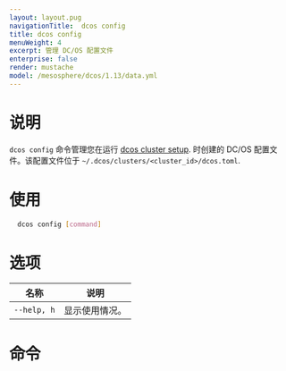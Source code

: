 ```yaml
---
layout: layout.pug
navigationTitle:  dcos config
title: dcos config
menuWeight: 4
excerpt: 管理 DC/OS 配置文件
enterprise: false
render: mustache
model: /mesosphere/dcos/1.13/data.yml
---
```


# 说明

`dcos config` 命令管理您在运行 [dcos cluster setup](/mesosphere/dcos/cn/1.13/cli/command-reference/dcos-cluster/dcos-cluster-setup/). 时创建的 DC/OS 配置文件。该配置文件位于 `~/.dcos/clusters/<cluster_id>/dcos.toml`.

# 使用

```bash
  dcos config [command]
```

# 选项

| 名称 | 说明 |
|---------|-------------|
| `--help, h`   | 显示使用情况。|



# 命令

